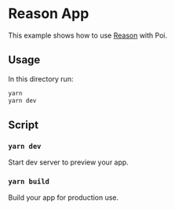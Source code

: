 # Reason App

This example shows how to use [Reason](https://reasonml.github.io/en/) with Poi.

## Usage

In this directory run:

```bash
yarn
yarn dev
```

## Script

### `yarn dev`

Start dev server to preview your app.

### `yarn build`

Build your app for production use.
